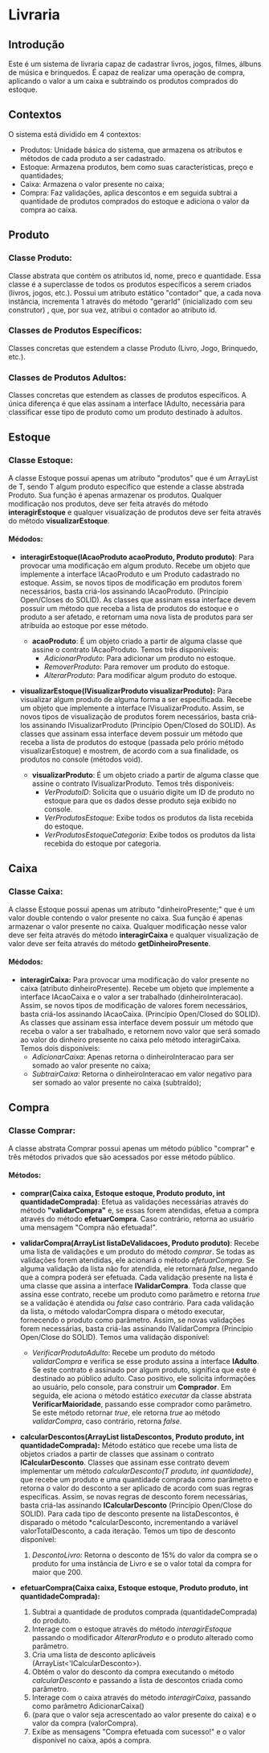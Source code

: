 # Livraria
## Introdução
Este é um sistema de livraria capaz de cadastrar livros, jogos, filmes, álbuns de música e brinquedos.
É capaz de realizar uma operação de compra, aplicando o valor a um caixa e subtraindo os produtos comprados do estoque.

## Contextos
O sistema está dividido em 4 contextos:
- Produtos: Unidade básica do sistema, que armazena os atributos e métodos de cada produto a ser cadastrado.
- Estoque: Armazena produtos, bem como suas características, preço e quantidades;
- Caixa: Armazena o valor presente no caixa;
- Compra: Faz validações, aplica descontos e em seguida subtrai a quantidade de produtos comprados
do estoque e adiciona o valor da compra ao caixa.


## Produto
### Classe Produto:
Classe abstrata que contém os atributos id, nome, preco e quantidade. Essa classe é a superclasse de 
todos os produtos específicos a serem criados (livros, jogos, etc.). Possui um atributo estático
"contador" que, a cada nova instância, incrementa 1 através do método "gerarId" (inicializado com seu construtor)
, que, por sua vez, atribui o contador ao atributo id.

### Classes de Produtos Específicos:
Classes concretas que estendem a classe Produto (Livro, Jogo, Brinquedo, etc.).

### Classes de Produtos Adultos:
Classes concretas que estendem as classes de produtos específicos. A única diferença é que elas assinam
a interface IAdulto, necessária para classificar esse tipo de produto como um produto destinado à adultos.

## Estoque
### Classe Estoque:
A classe Estoque possui apenas um atributo "produtos" que é um ArrayList de T, sendo T algum produto
específico que estende a classe abstrada Produto. Sua função é apenas armazenar os produtos.
Qualquer modificação nos produtos, deve ser feita através do método **interagirEstoque** e qualquer
visualização de produtos deve ser feita através do método **visualizarEstoque**.
#### Médodos:
- **interagirEstoque(IAcaoProduto acaoProduto, Produto produto)**: Para provocar uma modificação em algum produto.
Recebe um objeto que implemente a interface IAcaoProduto e um Produto cadastrado no estoque. Assim, se 
novos tipos de modificação em produtos forem necessários, basta criá-los assinando IAcaoProduto.
(Princípio Open/Closes do SOLID). As classes que assinam essa interface devem possuir um método que receba
a lista de produtos do estoque e o produto a ser afetado, e retornam uma nova lista de produtos para ser
atribuída ao estoque por esse método.
  - **acaoProduto**: É um objeto criado a partir de alguma classe que assine o contrato IAcaoProduto.
  Temos três disponíveis:
    - *AdicionarProduto*: Para adicionar um produto no estoque.
    - *RemoverProduto*: Para remover um produto do estoque.
    - *AlterarProduto*: Para modificar algum produto do estoque.

- **visualizarEstoque(IVisualizarProduto visualizarProduto):** Para visualizar algum produto de alguma forma a ser específicada.
  Recebe um objeto que implemente a interface IVisualizarProduto. Assim, se
  novos tipos de visualização de produtos forem necessários, basta criá-los assinando IVisualizarProduto
  (Princípio Open/Closed do SOLID). As classes que assinam essa interface devem possuir um método que receba
  a lista de produtos do estoque (passada pelo prório método visualizarEstoque) e mostrem, de acordo com a 
sua finalidade, os produtos no console (métodos void).
  - **visualizarProduto**: É um objeto criado a partir de alguma classe que assine o contrato IVisualizarProduto. 
Temos três disponíveis:
    - *VerProdutoID*: Solicita que o usuário digite um ID de produto no estoque para que os dados desse produto seja exibido no console. 
    - *VerProdutosEstoque*: Exibe todos os produtos da lista recebida do estoque.
    - *VerProdutosEstoqueCategoria*: Exibe todos os produtos da lista recebida do estoque por categoria.

## Caixa
### Classe Caixa:
A classe Estoque possui apenas um atributo "dinheiroPresente;" que é um valor double contendo o valor presente
no caixa. Sua função é apenas armazenar o valor presente no caixa. Qualquer modificação nesse valor deve ser
feita através do método **interagirCaixa** e qualquer visualização de valor deve ser feita através do método **getDinheiroPresente**.

#### Médodos:
- **interagirCaixa:** Para provocar uma modificação do valor presente no caixa (atributo dinheiroPresente).
Recebe um objeto que implemente a interface IAcaoCaixa e o valor a ser trabalhado (dinheiroInteracao). Assim, se
  novos tipos de modificação de valores forem necessários, basta criá-los assinando IAcaoCaixa.
  (Princípio Open/Closed do SOLID). As classes que assinam essa interface devem possuir um método que receba
  o valor a ser trabalhado, e retornem novo valor que será somado ao valor do dinheiro presente no caixa pelo
  método interagirCaixa.
  Temos dois disponíveis:
  - *AdicionarCaixa*: Apenas retorna o dinheiroInteracao para ser somado ao valor presente no caixa; 
  - *SubtrairCaixa*: Retorna o dinheiroInteracao em valor negativo para ser somado ao valor presente no caixa (subtraído);

## Compra
### Classe Comprar:
A classe abstrata Comprar possui apenas um método público "comprar" e três métodos privados que são acessados
por esse método público.
#### Métodos:
- **comprar(Caixa caixa, Estoque estoque, Produto produto, int quantidadeComprada)**: Efetua as validações
necessárias através do método **"validarCompra"** e, se essas forem atendidas, efetua a compra através
do método **efetuarCompra**. Caso contrário, retorna ao usuário uma mensagem "Compra não efetuada!".
- **validarCompra(ArrayList<IValidarCompra> listaDeValidacoes, Produto produto)**: Recebe uma lista de
validações e um produto do método *comprar*. Se todas as validações forem atendidas, ele acionará o método *efetuarCompra*.
Se alguma validação da lista não for atendida, ele retornará
*false*, negando que a compra poderá ser efetuada. Cada validação presente na lista é uma classe que assina a 
interface **IValidarCompra**. Toda classe que assina esse contrato, recebe um produto como parâmetro e 
retorna *true* se a validação é atendida ou *false* caso contrário. Para cada validação da lista, o 
método valodarCompra dispara o método executar, fornecendo o produto como parâmetro. Assim, se
novas validações forem necessárias, basta criá-las assinando IValidarCompra (Princípio Open/Close do SOLID).
Temos uma validação disponível:

  - *VerificarProdutoAdulto*: Recebe um produto do método *validarCompra* e verifica se esse produto assina a 
interface **IAdulto**. Se este contrato é assinado por algum produto, significa que este é destinado ao 
público adulto. Caso positivo, ele solicita informações ao usuário, pelo console, para construir um **Comprador**.
Em seguida, ele aciona o método estático *executar* da classe abstrata **VerificarMaioridade**,
passando esse comprador como parâmetro. Se este método retornar *true*, ele retorna *true* ao método
*validarCompra*, caso contrário, retorna *false*.

- **calcularDescontos(ArrayList<ICalcularDesconto> listaDescontos, Produto produto, int quantidadeComprada):**
Método estático que recebe uma lista de objetos criados a partir de classes que assinam o 
contrato **ICalcularDesconto**. Classes que assinam esse contrato devem implementar um método 
*calcularDesconto(T produto, int quantidade)*, que recebe um produto e uma quantidade comprada como parâmetro
e retorna o valor do desconto a ser aplicado de acordo com suas regras específicas. Assim, se
novas regras de desconto forem necessárias, basta criá-las assinando **ICalcularDesconto**
(Princípio Open/Close do SOLID). Para cada tipo de desconto presente na listaDescontos, é disparado o método 
*calcularDesconto, incrementando a variável valorTotalDesconto, a cada iteração.
Temos um tipo de desconto disponível:
    1. *DescontoLivro:* Retorna o desconto de 15% do valor da compra se o produto for uma instância
       de Livro e se o valor total da compra for maior que 200.

- **efetuarCompra(Caixa caixa, Estoque estoque, Produto produto, int quantidadeComprada):**
  1. Subtrai a quantidade de produtos comprada (quantidadeComprada) do produto.
  2. Interage com o estoque através do método *interagirEstoque* passando o modificador *AlterarProduto* e o produto alterado
como parâmetro.
  3. Cria uma lista de desconto aplicáveis (ArrayList<'ICalcularDesconto>).
  4. Obtém o valor do desconto da compra executando o método *calcularDesconto* e passando
  a lista de descontos criada como parâmetro.
  5. Interage com o caixa através do método *interagirCaixa*, passando como parâmetro AdicionarCaixa() 
  6. (para que o valor seja acrescentado ao valor presente do caixa) e o valor da compra
    (valorCompra).
  7. Exibe as mensagens "Compra efetuada com sucesso!" e o valor disponível no caixa, após a compra.